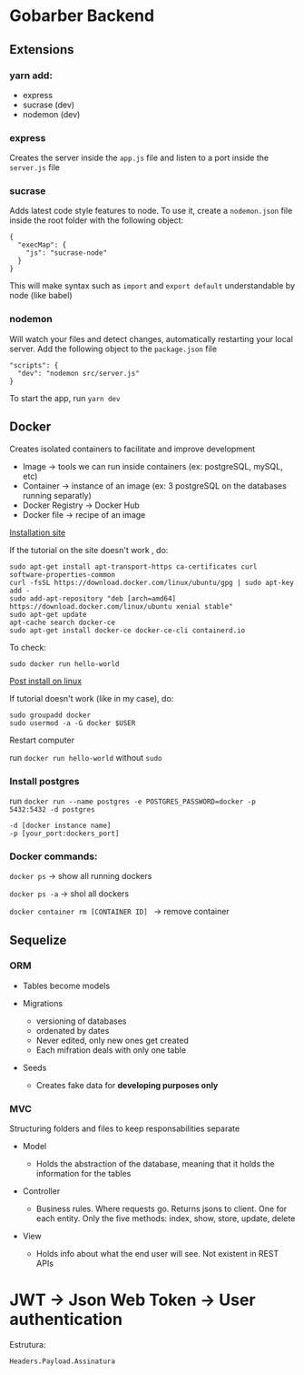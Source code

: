 # Gobarber Backend

## Extensions

### yarn add:

  * express
  * sucrase (dev)
  * nodemon (dev)

### express

  Creates the server inside the `app.js` file and listen to a port inside the `server.js` file

### sucrase 

  Adds latest code style features to node. To use it, create a `nodemon.json` file inside the root folder
  with the following object:

    {
      "execMap": {
        "js": "sucrase-node"
      }
    }
  
  This will make syntax such as `import` and `export default` understandable by node (like babel)

### nodemon

  Will watch your files and detect changes, automatically restarting your local server.
  Add the following object to the `package.json` file

    "scripts": {
      "dev": "nodemon src/server.js"
    }

  To start the app, run `yarn dev` 

  ## Docker

  Creates isolated containers to facilitate and improve development

  * Image -> tools we can run inside containers (ex: postgreSQL, mySQL, etc)
  * Container -> instance of an image (ex: 3 postgreSQL on the databases running separatly)
  * Docker Registry -> Docker Hub
  * Docker file -> recipe of an image

  [Installation site](https://docs.docker.com/install)

  If the tutorial on the site doesn't work , do:

    sudo apt-get install apt-transport-https ca-certificates curl software-properties-common
    curl -fsSL https://download.docker.com/linux/ubuntu/gpg | sudo apt-key add -
    sudo add-apt-repository "deb [arch=amd64] https://download.docker.com/linux/ubuntu xenial stable"
    sudo apt-get update
    apt-cache search docker-ce
    sudo apt-get install docker-ce docker-ce-cli containerd.io

  To check:

    sudo docker run hello-world

  [Post install on linux](https://docs.docker.com/install/linux/linux-postinstall/)

  If tutorial doesn't work (like in my case), do:

    sudo groupadd docker
    sudo usermod -a -G docker $USER

  Restart computer

  run `docker run hello-world` without `sudo`


  ### Install postgres
  
  run `docker run --name postgres -e POSTGRES_PASSWORD=docker -p 5432:5432 -d postgres`

    -d [docker instance name]
    -p [your_port:dockers_port]


  ### Docker commands:

  `docker ps` -> show all running dockers
  
  `docker ps -a` -> shol all dockers
  
  `docker container rm [CONTAINER ID] ` -> remove container


## Sequelize

### ORM

  * Tables become models

  * Migrations 
    * versioning of databases
    * ordenated by dates
    * Never edited, only new ones get created
    * Each mifration deals with only one table

  * Seeds
    * Creates fake data for **developing purposes only**

### MVC

  Structuring folders and files to keep responsabilities separate

  * Model

    * Holds the abstraction of the database, meaning that it holds the information for the tables


  * Controller

    * Business rules. Where requests go. Returns jsons to client. One for each entity. Only the five methods: index, show, store, update, delete

  * View

    * Holds info about what the end user will see. Not existent in REST APIs

# JWT -> Json Web Token -> User authentication

Estrutura:

    Headers.Payload.Assinatura